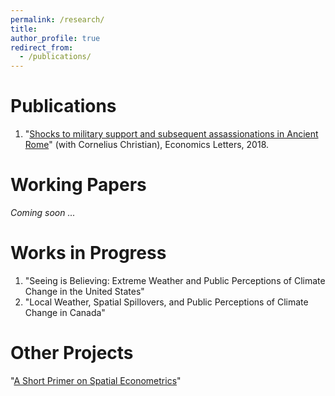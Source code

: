```yaml
---
permalink: /research/
title: 
author_profile: true
redirect_from: 
  - /publications/
---
```


Publications
======
1. "[Shocks to military support and subsequent assassionations in Ancient Rome](https://www.sciencedirect.com/science/article/abs/pii/S0165176518302532)" (with Cornelius Christian), Economics Letters, 2018. 


Working Papers
======
_Coming soon ..._


Works in Progress
======
1. "Seeing is Believing: Extreme Weather and Public Perceptions of Climate Change in the United States"
2. "Local Weather, Spatial Spillovers, and Public Perceptions of Climate Change in Canada"




Other Projects
======
"[A Short Primer on Spatial Econometrics](https://liamselbourne.github.io/files/Spatial_Metrics.pdf)"


